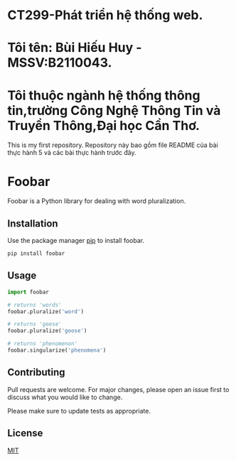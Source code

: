 # CT299-Phát triển hệ thống web.
# Tôi tên: Bùi Hiếu Huy - MSSV:B2110043.
# Tôi thuộc ngành hệ thống thông tin,trường Công Nghệ Thông Tin và Truyền Thông,Đại học Cần Thơ.
This is my first repository.
Repository này bao gồm file README của bài thực hành 5 và các bài thực hành trước đây.
# Foobar

Foobar is a Python library for dealing with word pluralization.

## Installation

Use the package manager [pip](https://pip.pypa.io/en/stable/) to install foobar.

```bash
pip install foobar
```

## Usage

```python
import foobar

# returns 'words'
foobar.pluralize('word')

# returns 'geese'
foobar.pluralize('goose')

# returns 'phenomenon'
foobar.singularize('phenomena')
```

## Contributing

Pull requests are welcome. For major changes, please open an issue first
to discuss what you would like to change.

Please make sure to update tests as appropriate.

## License

[MIT](https://choosealicense.com/licenses/mit/)
